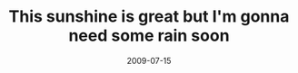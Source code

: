 ---
layout: base.njk
title : 'This sunshine is great but I&#39;m gonna need some rain soon' 
view_title : 'This sunshine is great but I&#39;m gonna need some rain soon' 
year : '2009' 
date : '2009-07-15' 
img_file : '/drawing/thissunshineisgreatbutimgonnaneedsomerainsoon.png' 
html_file : 'thissunshineisgreatbutimgonnaneedsomerainsoon' 
next_html : 'thisistheawesome.html' 
year_order : '211' 
permalink : "title/{{html_file}}.html"
---